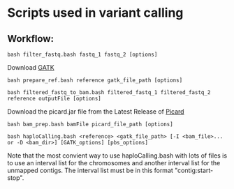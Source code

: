 # Scripts used in variant calling
## Workflow:
```
bash filter_fastq.bash fastq_1 fastq_2 [options]
```
Download [GATK](https://software.broadinstitute.org/gatk/download/)
```
bash prepare_ref.bash reference gatk_file_path [options]

bash filtered_fastq_to_bam.bash filtered_fastq_1 filtered_fastq_2 reference outputFile [options]
```
Download the picard.jar file from the Latest Release of [Picard](https://broadinstitute.github.io/picard/)
```
bash bam_prep.bash bamFile picard_file_path [options]

bash haploCalling.bash <reference> <gatk_file_path> [-I <bam_file>... or -D <bam_dir>] [GATK_options] [pbs_options]
```
Note that the most convient way to use haploCalling.bash with lots of files is to use an interval list for the chromosomes and another interval list for the unmapped contigs. The interval list must be in this format "contig:start-stop".
